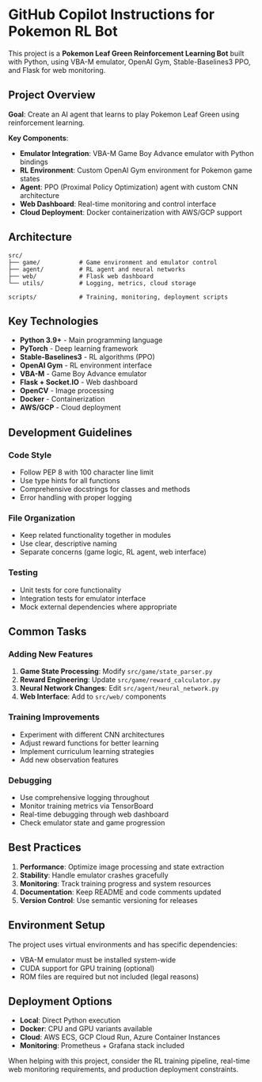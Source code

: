 # GitHub Copilot Instructions for Pokemon RL Bot

This project is a **Pokemon Leaf Green Reinforcement Learning Bot** built with Python, using VBA-M emulator, OpenAI Gym, Stable-Baselines3 PPO, and Flask for web monitoring.

## Project Overview

**Goal**: Create an AI agent that learns to play Pokemon Leaf Green using reinforcement learning.

**Key Components**:
- **Emulator Integration**: VBA-M Game Boy Advance emulator with Python bindings
- **RL Environment**: Custom OpenAI Gym environment for Pokemon game states
- **Agent**: PPO (Proximal Policy Optimization) agent with custom CNN architecture
- **Web Dashboard**: Real-time monitoring and control interface
- **Cloud Deployment**: Docker containerization with AWS/GCP support

## Architecture

```
src/
├── game/           # Game environment and emulator control
├── agent/          # RL agent and neural networks
├── web/            # Flask web dashboard
└── utils/          # Logging, metrics, cloud storage

scripts/            # Training, monitoring, deployment scripts
```

## Key Technologies

- **Python 3.9+** - Main programming language
- **PyTorch** - Deep learning framework
- **Stable-Baselines3** - RL algorithms (PPO)
- **OpenAI Gym** - RL environment interface
- **VBA-M** - Game Boy Advance emulator
- **Flask + Socket.IO** - Web dashboard
- **OpenCV** - Image processing
- **Docker** - Containerization
- **AWS/GCP** - Cloud deployment

## Development Guidelines

### Code Style
- Follow PEP 8 with 100 character line limit
- Use type hints for all functions
- Comprehensive docstrings for classes and methods
- Error handling with proper logging

### File Organization
- Keep related functionality together in modules
- Use clear, descriptive naming
- Separate concerns (game logic, RL agent, web interface)

### Testing
- Unit tests for core functionality
- Integration tests for emulator interface
- Mock external dependencies where appropriate

## Common Tasks

### Adding New Features
1. **Game State Processing**: Modify `src/game/state_parser.py`
2. **Reward Engineering**: Update `src/game/reward_calculator.py`
3. **Neural Network Changes**: Edit `src/agent/neural_network.py`
4. **Web Interface**: Add to `src/web/` components

### Training Improvements
- Experiment with different CNN architectures
- Adjust reward functions for better learning
- Implement curriculum learning strategies
- Add new observation features

### Debugging
- Use comprehensive logging throughout
- Monitor training metrics via TensorBoard
- Real-time debugging through web dashboard
- Check emulator state and game progression

## Best Practices

1. **Performance**: Optimize image processing and state extraction
2. **Stability**: Handle emulator crashes gracefully
3. **Monitoring**: Track training progress and system resources
4. **Documentation**: Keep README and code comments updated
5. **Version Control**: Use semantic versioning for releases

## Environment Setup

The project uses virtual environments and has specific dependencies:
- VBA-M emulator must be installed system-wide
- CUDA support for GPU training (optional)
- ROM files are required but not included (legal reasons)

## Deployment Options

- **Local**: Direct Python execution
- **Docker**: CPU and GPU variants available
- **Cloud**: AWS ECS, GCP Cloud Run, Azure Container Instances
- **Monitoring**: Prometheus + Grafana stack included

When helping with this project, consider the RL training pipeline, real-time web monitoring requirements, and production deployment constraints.
